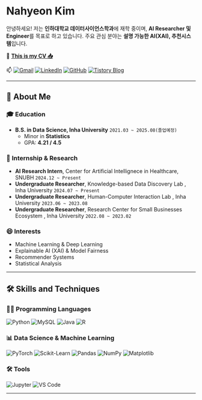 # Nahyeon Kim  
안녕하세요! 저는 **인하대학교 데이터사이언스학과**에 재학 중이며, **AI Researcher 및 Engineer**를 목표로 하고 있습니다. 주요 관심 분야는 **설명 가능한 AI(XAI), 추천시스템**입니다.  

📄 **[This is my CV 📥](link)**  

📫  [![Gmail](https://img.shields.io/badge/Gmail-EA4335?style=round-square&logo=gmail&logoColor=white)](mailto:na02string@gmail.com)  [![LinkedIn](https://img.shields.io/badge/LinkedIn-0A66C2?style=round-square&logo=linkedin&logoColor=white)](https://www.linkedin.com/in/%EB%82%98%ED%98%84-%EA%B9%80-228b3031a/)  [![GitHub](https://img.shields.io/badge/GitHub-181717?style=round-square&logo=github&logoColor=white)](https://github.com/na02string)  [![Tistory Blog](https://img.shields.io/badge/Tistory-000000?style=round-square&logo=tistory&logoColor=white)](https://itdatascience.tistory.com/)  

---

## 🔭 About Me 
### 🎓 **Education**  
- **B.S. in Data Science, Inha University** `2021.03 ~ 2025.08(졸업예정)`
  - Minor in **Statistics**
  - GPA: **4.21 / 4.5**
    
### 💼 **Internship & Research**  
- **AI Research Intern**, Center for Artificial Intellignece in Healthcare, SNUBH `2024.12 ~ Present`
- **Undergraduate Researcher**,  Knowledge-based Data Discovery Lab , Inha University `2024.07 ~ Present`
- **Undergraduate Researcher**,   Human-Computer Interaction Lab , Inha University `2023.06 ~ 2023.08`
- **Undergraduate Researcher**,   Research Center for Small Businesses Ecosystem , Inha University `2022.08 ~ 2023.02`

### 😄 **Interests**  
- Machine Learning & Deep Learning    
- Explainable AI (XAI) & Model Fairness  
- Recommender Systems
- Statistical Analysis

---

## 🛠 Skills and Techniques  

### 👨‍💻 Programming Languages  
![Python](https://img.shields.io/badge/Python-3776AB?style=round-square&logo=python&logoColor=white)  ![MySQL](https://img.shields.io/badge/MySQL-4479A1?style=round-square&logo=mysql&logoColor=white)  ![Java](https://img.shields.io/badge/Java-f89820?style=round-square&logo=Java&logoColor=white)  ![R](https://img.shields.io/badge/R-276DC3?style=round-square&logo=r&logoColor=white)  

### 📊 Data Science & Machine Learning  
![PyTorch](https://img.shields.io/badge/PyTorch-EE4C2C?style=round-square&logo=pytorch&logoColor=white)  ![Scikit-Learn](https://img.shields.io/badge/Scikit--Learn-F7931E?style=round-square&logo=scikitlearn&logoColor=white)  ![Pandas](https://img.shields.io/badge/Pandas-150458?style=round-square&logo=pandas&logoColor=white)  ![NumPy](https://img.shields.io/badge/NumPy-013243?style=round-square&logo=numpy&logoColor=white)  ![Matplotlib](https://img.shields.io/badge/Matplotlib-11557C?style=round-square&logo=plotly&logoColor=white)  

### 🛠 Tools  
![Jupyter](https://img.shields.io/badge/Jupyter-F37626?style=round-square&logo=jupyter&logoColor=white)  ![VS Code](https://img.shields.io/badge/VSCode-007ACC?style=round-square&logo=visualstudiocode&logoColor=white)  

---

